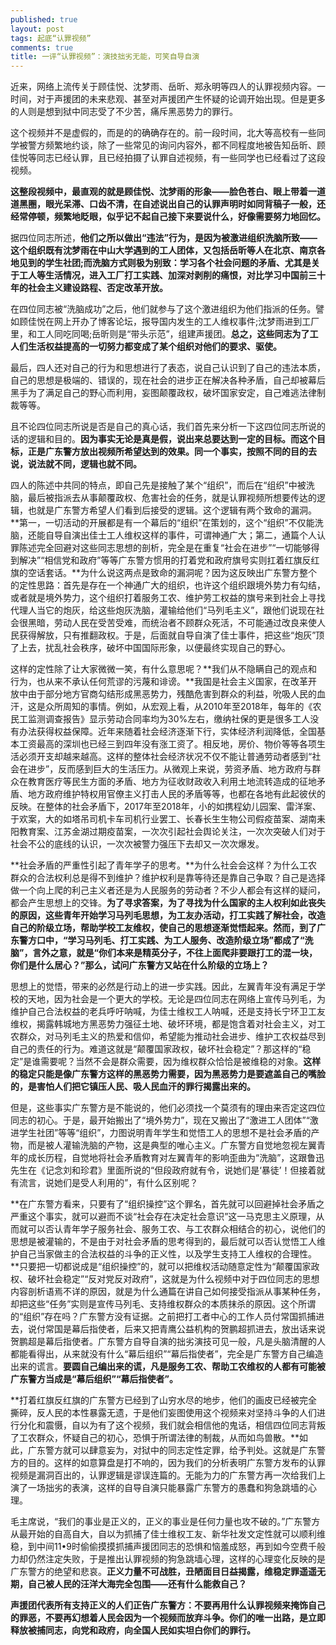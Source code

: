 ```yaml
---
published: true
layout: post
tags: 起底“认罪视频”
comments: true
title: 一评“认罪视频”：演技拙劣无能，可笑自导自演
---
```



近来，网络上流传关于顾佳悦、沈梦雨、岳昕、郑永明等四人的认罪视频内容。一时间，对于声援团的未来悲观、甚至对声援团产生怀疑的论调开始出现。但是更多的人则是想到狱中同志受了不少苦，痛斥黑恶势力的罪行。


这个视频并不是虚假的，而是的的确确存在的。前一段时间，北大等高校有一些同学被警方频繁地约谈，除了一些常见的询问内容外，都不同程度地被告知岳昕、顾佳悦等同志已经认罪，且已经拍摄了认罪自述视频，有一些同学也已经看过了这段视频。

**这整段视频中，最直观的就是顾佳悦、沈梦雨的形象——脸色苍白、眼上带着一道道黑圈，眼光呆滞、口齿不清，在自述说出自己的认罪声明时如同背稿子一般，还经常停顿，频繁地眨眼，似乎记不起自己接下来要说什么，好像需要努力地回忆。**


据四位同志所述，**他们之所以做出“违法”行为，是因为被激进组织洗脑所致——这个组织既有沈梦雨在中山大学遇到的工人团体，又包括岳昕等人在北京、南京各地见到的学生社团;而洗脑方式则极为别致：学习各个社会问题的矛盾、尤其是关于工人等生活情况，进入工厂打工实践、加深对剥削的痛恨，对比学习中国前三十年的社会主义建设路程、否定改革开放。**


在四位同志被“洗脑成功”之后，他们就参与了这个激进组织为他们指派的任务。譬如顾佳悦在网上开办了博客论坛，报导国内发生的工人维权事件;沈梦雨进到工厂里，和工人同吃同喝;岳昕则是“带头示范”，组建声援团。**总之，这些同志为了工人们生活权益提高的一切努力都变成了某个组织对他们的要求、驱使。**


最后，四人还对自己的行为和思想进行了表态，说自己认识到了自己的违法本质，自己的思想是极端的、错误的，现在社会的进步正在解决各种矛盾，自己却被幕后黑手为了满足自己的野心而利用，妄图颠覆政权，破坏国家安定，自己难逃法律制裁等等。


且不论四位同志所说是否是自己的真心话，我们首先来分析一下这四位同志所说的话的逻辑和目的。**因为事实无论是真是假，说出来总要达到一定的目标。而这个目标，正是广东警方放出视频所希望达到的效果。同一个事实，按照不同的目的去说，说法就不同，逻辑也就不同。**


四人的陈述中共同的特点，即自己先是接触了某个“组织”，而后在“组织”中被洗脑，最后被指派去从事颠覆政权、危害社会的任务，就是认罪视频所想要传达的逻辑，也就是广东警方希望人们看到后接受的逻辑。这个逻辑有两个致命的漏洞。**第一，一切活动的开展都是有一个幕后的“组织”在策划的，这个“组织”不仅能洗脑，还能自导自演出佳士工人维权这样的事件，可谓神通广大；第二，通篇个人认罪陈述完全回避对这些同志思想的剖析，完全是在重复“社会在进步”“一切能够得到解决”“相信党和政府”等等广东警方惯用的打着党和政府旗号实则扛着红旗反红旗的空话套话。**为什么说这两点是致命的漏洞呢？因为这反映出广东警方整个的定性思路：首先是存在一个神通广大的组织，也许这个组织跟境外势力有勾结，或者就是境外势力，这个组织打着服务工农、维护劳工权益的旗号来到社会上寻找代理人当它的炮灰，给这些炮灰洗脑，灌输给他们“马列毛主义”，跟他们说现在社会很黑暗，劳动人民在受苦受难，而统治者不顾群众死活，不可能通过改良来使人民获得解放，只有推翻政权。于是，后面就自导自演了佳士事件，把这些“炮灰”顶了上去，扰乱社会秩序，破坏中国国际形象，以便最终实现自己的野心。


这样的定性除了让大家微微一笑，有什么意思呢？**我们从不隐瞒自己的观点和行为，也从来不承认任何荒谬的污蔑和诽谤。**我国是社会主义国家，在改革开放中由于部分地方官商勾结形成黑恶势力，残酷危害到群众的利益，吮吸人民的血汗，这是众所周知的事情。例如，从宏观上看，从2010年至2018年，每年的《农民工监测调查报告》显示劳动合同率均为30%左右，缴纳社保的更是很多工人没有办法获得权益保障。近年来随着社会经济逐渐下行，实体经济利润降低，全国基本工资最高的深圳也已经三到四年没有涨工资了。相反地，房价、物价等等各项生活必须开支却越来越高。这样的整体社会经济状况不仅不能让普通劳动者感到“社会在进步”，反而感到巨大的生活压力。从微观上来说，劳资矛盾、地方政府与群众在教育医疗等民生方面的矛盾、地方为征收财政收入利用土地流转造成的征地矛盾、地方政府维护特权用官僚主义打击人民的矛盾等等，也都在各地有此起彼伏的反映。在整体的社会矛盾下，2017年至2018年，小的如携程幼儿园案、雷洋案、于欢案，大的如塔吊司机卡车司机行业罢工、长春长生生物公司假疫苗案、湖南耒阳教育案、江苏金湖过期疫苗案，一次次引起社会舆论关注，一次次突破人们对于社会不公的底线的认识，一次次被警力强压下去却又一次次爆发。


**社会矛盾的严重性引起了青年学子的思考。**为什么社会会这样？为什么工农群众的合法权利总是得不到维护？维护权利是靠等待还是靠自己争取？自己是选择做一个向上爬的利己主义者还是为人民服务的劳动者？不少人都会有这样的疑问，都会产生思想上的交锋。**为了寻求答案，为了寻找为什么国家的主人权利如此丧失的原因，这些青年开始学习马列毛思想，为工友办活动，打工实践了解社会，改造自己的阶级立场，帮助学校工友维权，使自己的思想逐渐觉悟起来。然而，到了广东警方口中，“学习马列毛、打工实践、为工人服务、改造阶级立场”都成了“洗脑”，言外之意，就是“你们本来是精英分子，不往上面爬非要跟打工的混一块，你们是什么居心？”那么，试问广东警方又站在什么阶级的立场上？**


思想上的觉悟，带来的必然是行动上的进一步实践。因此，左翼青年没有满足于学校的天地，因为社会是一个更大的学校。无论是四位同志在网络上宣传马列毛，为维护自己合法权益的老兵呼吁呐喊，为佳士维权工人呐喊，还是支持长宁环卫工友维权，揭露韩城地方黑恶势力强征土地、破坏环境，都是饱含着对社会主义，对工农群众，对马列毛主义的热爱和信仰，希望能为推动社会进步、维护工农权益尽到自己的责任的行为。难道这就是“颠覆国家政权，破坏社会稳定”？那这样的“稳定”是谁需要呢？当然不会是群众需要，因为维权群众恰恰是被维稳的对象。**这样的稳定只能是像广东警方这样的黑恶势力需要，因为黑恶势力是要遮盖自己的嘴脸的，是害怕人们把它镇压人民、吸人民血汗的罪行揭露出来的。**


但是，这些事实广东警方是不能说的，他们必须找一个莫须有的理由来否定这四位同志的初心。于是，最开始搬出了“境外势力”，现在又搬出了“激进工人团体”“激进学生社团”等等“组织”，力图说明青年学生和觉悟工人的思想不是社会矛盾的产物，而是被人灌输洗脑的产物，这是典型的唯心主义。广东警方自觉地忽视左翼青年的成长历程，自觉地将社会矛盾教育对左翼青年的影响歪曲为“洗脑”，这跟鲁迅先生在《记念刘和珍君》里面所说的“但段政府就有令，说她们是‘暴徒’！但接着就有流言，说她们是受人利用的”，有什么区别呢？


**在广东警方看来，只要有了“组织操控”这个罪名，首先就可以回避掉社会矛盾之严重这个事实，就可以避而不谈“社会存在决定社会意识”这一马克思主义原理，从而就可以否认青年学子服务社会、服务工农、与工农群众相结合的初心，说他们的思想是被灌输的，不是由于对社会矛盾的思考得到的，最后就可以否认觉悟工人维护自己当家做主的合法权益的斗争的正义性，以及学生支持工人维权的合理性。**只要把一切都说成是“组织操控”的，就可以把维权活动随意定性为“颠覆国家政权、破坏社会稳定”“反对党反对政府”，这就是为什么视频中对于四位同志的思想内容剖析语焉不详的原因，就是为什么通篇在讲自己如何接受指派从事某种任务，却把这些“任务”实则是宣传马列毛、支持维权群众的本质抹杀的原因。这个所谓的“组织”存在吗？广东警方没有证据。之前把打工者中心的工作人员付常国抓捕进去，说付常国是幕后指使者，后来又把青鹰公益机构的贺鹏超抓进去，放出话来说贺鹏超是幕后指使者。广东警方自导自演的拙劣演技可见一般，凡是头脑清醒的人都能看得出，从来就没有什么“幕后组织”“幕后指使者”，完全是广东警方自己编造出来的谎言。**要圆自己编出来的谎，凡是服务工农、帮助工农维权的人都有可能被广东警方当成是“幕后组织”“幕后指使者”。**


**打着红旗反红旗的广东警方已经到了山穷水尽的地步，他们的画皮已经被完全撕碎，反人民的本性暴露无遗，于是他们妄图使用这个视频来对坚持斗争的人们进行分化和震慑，自以为有了这个视频，我们就会相信他的鬼话，相信四位同志背叛了工农群众，怀疑自己的初心，恐惧于所谓法律的制裁，从而如鸟兽散。**如此，广东警方就可以肆意妄为，对狱中的同志定性定罪，给予判处。这就是广东警方的目的。这样的如意算盘是打不响的，因为我们的分析表明广东警方发布的认罪视频是漏洞百出的，认罪逻辑是谬误连篇的。无能为力的广东警方再一次给我们上演了一场拙劣的表演，这样的自导自演只能暴露广东警方的愚蠢和狗急跳墙的心理。


毛主席说，“我们的事业是正义的，正义的事业是任何力量也攻不破的。”广东警方从最开始的自高自大，自以为抓捕了佳士维权工友、新华社发文定性就可以顺利维稳，到中间11•9时偷偷摸摸抓捕声援团同志的恐惧和恼羞成怒，再到如今空费千般力却仍然注定失败，于是推出认罪视频的狗急跳墙心理，这样的心理变化反映的是广东警方的绝望和悲哀。**正义力量不可战胜，丑陋面目日益揭露，维稳定罪遥遥无期，自己被人民的汪洋大海完全包围——还有什么能救自己？**


**声援团代表所有支持正义的人们正告广东警方：不要再用什么认罪视频来掩饰自己的罪恶，不要再幻想着人民会因为一个视频而放弃斗争。你们的唯一出路，是立即释放被捕同志，向党和政府，向全国人民如实坦白你们的罪行。**
